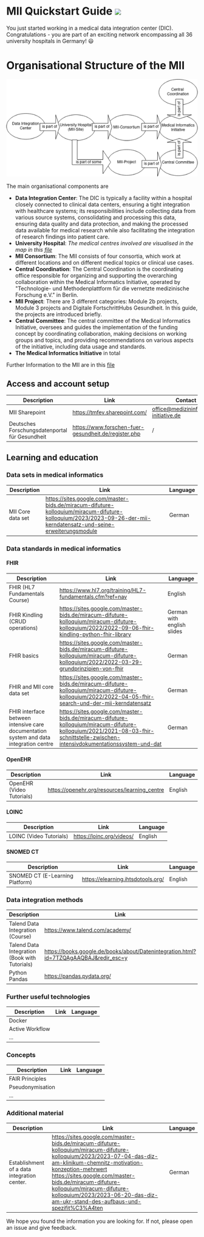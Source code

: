 # MII Quickstart Guide ![](https://pad.gwdg.de/uploads/36d476c8-c759-4829-aa87-53952155eec8.png)
You just started working in a medical data integration center (DIC). Congratulations - you are part of an exciting network encompassing all 36 university hospitals in Germany! :smiley:

# Organisational Structure of the MII
![](./MII-Structure.drawio.png)

The main organisational components are 
- **Data Integration Center**: The DIC is typically a facility within a hospital closely connected to clinical data centers, ensuring a tight integration with healthcare systems; its responsibilities include collecting data from various source systems, consolidating and processing this data, ensuring data quality and data protection, and making the processed data available for medical research while also facilitating the integration of research findings into patient care.
- **University Hospital**: *The medical centres involved are visualised in the map in this [file](./MII_Information.md)*
- **MII Consortium**: The MII consists of four consortia, which work at different locations and on different medical topics or clinical use cases.
- **Central Coordination**: The Central Coordination is the coordinating office responsible for organizing and supporting the overarching collaboration within the Medical Informatics Initiative, operated by "Technologie- und Methodenplattform für die vernetzte medizinische Forschung e.V." in Berlin.
- **MII Project**: There are 3 different categories: Module 2b projects, Module 3 projects and Digitale FortschrittHubs Gesundheit. In this guide, the projects are introduced briefly.
- **Central Committee**: The central committee of the Medical Informatics Initiative, oversees and guides the implementation of the funding concept by coordinating collaboration, making decisions on working groups and topics, and providing recommendations on various aspects of the initiative, including data usage and standards.
- **The Medical Informatics Initiative** in total

Further Information to the MII are in this [file](./MII_Information.md)

## Access and account setup
| Description | Link | Contact
| -------- | -------- | -------- |
| MII Sharepoint | https://tmfev.sharepoint.com/ | office@medizininformatik-initiative.de
| Deutsches Forschungsdatenportal für Gesundheit | https://www.forschen-fuer-gesundheit.de/register.php | /

## Learning and education
### Data sets in medical informatics
| Description | Link | Language
| -------- | -------- | -------- |
| MII Core data set | https://sites.google.com/master-bids.de/miracum-difuture-kolloquium/miracum-difuture-kolloquium/2023/2023-09-26-der-mii-kerndatensatz-und-seine-erweiterungsmodule | German

### Data standards in medical informatics
#### FHIR
| Description | Link | Language
| -------- | -------- | -------- |
| FHIR (HL7 Fundamentals Course) | https://www.hl7.org/training/HL7-fundamentals.cfm?ref=nav | English
| FHIR Kindling (CRUD operations) | https://sites.google.com/master-bids.de/miracum-difuture-kolloquium/miracum-difuture-kolloquium/2022/2022-09-06-fhir-kindling-python-fhir-library | German with english slides
| FHIR basics | https://sites.google.com/master-bids.de/miracum-difuture-kolloquium/miracum-difuture-kolloquium/2022/2022-03-29-grundprinzipien-von-fhir | German
| FHIR and MII core data set | https://sites.google.com/master-bids.de/miracum-difuture-kolloquium/miracum-difuture-kolloquium/2022/2022-04-05-fhir-search-und-der-mii-kerndatensatz | German
| FHIR interface between intensive care documentation system and data integration centre | https://sites.google.com/master-bids.de/miracum-difuture-kolloquium/miracum-difuture-kolloquium/2021/2021-08-03-fhir-schnittstelle-zwischen-intensivdokumentationssystem-und-dat | German
#### OpenEHR
| Description | Link | Language
| -------- | -------- | -------- |
| OpenEHR (Video Tutorials) | https://openehr.org/resources/learning_centre | English
#### LOINC
| Description | Link | Language
| -------- | -------- | -------- |
| LOINC (Video Tutorials) | https://loinc.org/videos/ | English
#### SNOMED CT
| Description | Link | Language
| -------- | -------- | -------- |
| SNOMED CT (E-Learning Platform) | https://elearning.ihtsdotools.org/ | English

### Data integration methods
| Description | Link |Language
| -------- | -------- | -------- |
| Talend Data Integration (Course) | https://www.talend.com/academy/ | English
| Talend Data Integration (Book with Tutorials) | https://books.google.de/books/about/Datenintegration.html?id=7TZQAgAAQBAJ&redir_esc=y | German
| Python Pandas | https://pandas.pydata.org/ | English

### Further useful technologies
| Description | Link |Language
| -------- | -------- | -------- |
| Docker |  | 
| Active Workflow |  |
| ... |  |

### Concepts
| Description | Link |Language
| -------- | -------- | -------- |
| FAIR Principles |  |
| Pseudonymisation |  |
| ... |  |

### Additional material
| Description | Link |Language
| -------- | -------- | -------- |
| Establishment of a data integration center. | https://sites.google.com/master-bids.de/miracum-difuture-kolloquium/miracum-difuture-kolloquium/2023/2023-07-04-das-diz-am-klinikum-chemnitz-motivation-konzeption-mehrwert https://sites.google.com/master-bids.de/miracum-difuture-kolloquium/miracum-difuture-kolloquium/2023/2023-06-20-das-diz-am-ukr-stand-des-aufbaus-und-spezifit%C3%A4ten| German

We hope you found the information you are looking for. If not, please open an issue and give feedback. 
